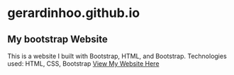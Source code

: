 # gerardinhoo.github.io
## My bootstrap Website
This is a website I built with Bootstrap, HTML, and Bootstrap.
Technologies used:
HTML, CSS, Bootstrap
[View My Website Here](https://gerardinhoo.github.io)

